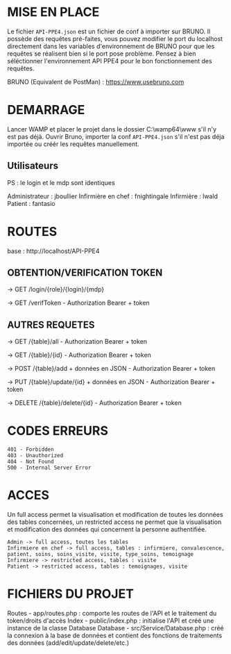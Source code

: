 # MISE EN PLACE 

Le fichier ```API-PPE4.json``` est un fichier de conf à importer sur BRUNO. Il possède des requêtes pré-faites, vous pouvez modifier le port du localhost directement dans les variables d'environnement de BRUNO pour que les requêtes se réalisent bien si le port pose problème. Pensez à bien séléctionner l'environnement API PPE4 pour le bon fonctionnement des requêtes.

BRUNO (Equivalent de PostMan) : https://www.usebruno.com

# DEMARRAGE 

Lancer WAMP et placer le projet dans le dossier C:\wamp64\www s'il n'y est pas déjà.
Ouvrir Bruno, importer la conf ```API-PPE4.json``` s'il n'est pas déja importée ou créér les requêtes manuellement.

## Utilisateurs 

PS : le login et le mdp sont identiques

Administrateur : jboullier
Infirmière en chef : fnightingale
Infirmière : lwald
Patient : fantasio

# ROUTES 

base : http://localhost/API-PPE4

## OBTENTION/VERIFICATION TOKEN

-> GET /login/{role}/{login}/{mdp}

-> GET /verifToken - Authorization Bearer + token

## AUTRES REQUETES

-> GET /{table}/all - Authorization Bearer + token

-> GET /{table}/{id} - Authorization Bearer + token

-> POST /{table}/add + données en JSON - Authorization Bearer + token

-> PUT /{table}/update/{id} + données en JSON - Authorization Bearer + token

-> DELETE /{table}/delete/{id} - Authorization Bearer + token

# CODES ERREURS

```
401 - Forbidden
403 - Unauthorized
404 - Not Found
500 - Internal Server Error
```

# ACCES

Un full access permet la visualisation et modification de toutes les données des tables concernées, un restricted access ne permet que la visualisation et modification des données qui concernent la personne authentifiée.

```
Admin -> full access, toutes les tables
Infirmiere en chef -> full access, tables : infirmiere, convalescence, patient, soins, soins_visite, visite, type_soins, temoignage
Infirmiere -> restricted access, tables : visite
Patient -> restricted access, tables : temoignages, visite
```

# FICHIERS DU PROJET

Routes - app/routes.php : comporte les routes de l'API et le traitement du token/droits d'accès
Index - public/index.php : initialise l'API et créé une instance de la classe Database
Database - src/Service/Database.php : créé la connexion à la base de données et contient des fonctions de traitements des données (add/edit/update/delete/etc.)